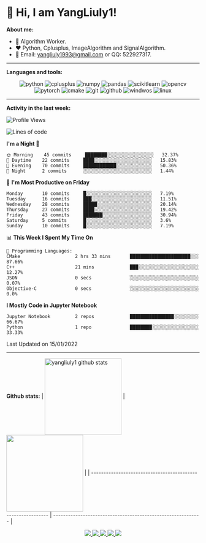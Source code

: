 # 👋 Hi, I am YangLiuly1!

**About me:**

- 💼 Algorithm Worker.
- ❤️ Python, Cplusplus, ImageAlgorithm and SignalAlgorithm.
- 💬 Email: yangliuly1993@gmail.com or QQ: 522927317.

---

**Languages and tools:** 

<p align="center">
	<img alt="python" src="https://img.shields.io/badge/Python-3776AB?style=flat-square&logo=python&logoColor=white" />
	<img alt="cplusplus" src="https://img.shields.io/badge/C%2B%2B-00599C?style=flat-square&logo=c%2B%2B&logoColor=white" />
	<img alt="numpy" src="https://img.shields.io/badge/Numpy-777BB4?style=flat-square&logo=numpy&logoColor=white" >
	<img alt="pandas", src="https://img.shields.io/badge/Pandas-%23150458.svg?style=flat-square&logo=pandas&logoColor=white" />
	<img alt="scikitlearn", src="https://img.shields.io/badge/Scikit--learn-%23F7931E.svg?style=flat-square&logo=scikit-learn&logoColor=white" />
	<img alt="opencv" src="https://img.shields.io/badge/Opencv-%23white.svg?style=flat-square&logo=opencv&logoColor=white" />
	<img alt="pytorch" src="https://img.shields.io/badge/PyTorch-%23EE4C2C.svg?flat-square&logo=PyTorch&logoColor=white" />
	<img alt="cmake" src="https://img.shields.io/badge/CMake-064F8C?style=flat-square&logo=cmake&logoColor=white" >
	<img alt="git" src="https://img.shields.io/badge/Git-F05032?style=flat-square&logo=git&logoColor=white" />
	<img alt="github" src="https://img.shields.io/badge/GitHub-100000?style=flat-square&logo=github&logoColor=white" />
	<img alt="windwos", src="https://img.shields.io/badge/Windows-0078D6?style=flat-square&logo=windows&logoColor=white" />
	<img alt="linux" src="https://img.shields.io/badge/Linux-FCC624?style=flat-square&logo=linux&logoColor=black" />
</p>

---

**Activity in the last week:**

<!--START_SECTION:waka-->
![Profile Views](http://img.shields.io/badge/Profile%20Views-0-blue)

![Lines of code](https://img.shields.io/badge/From%20Hello%20World%20I%27ve%20Written-16%20Thousand%20lines%20of%20code-blue)

**I'm a Night 🦉** 

```text
🌞 Morning    45 commits     ████████░░░░░░░░░░░░░░░░░   32.37% 
🌆 Daytime    22 commits     ████░░░░░░░░░░░░░░░░░░░░░   15.83% 
🌃 Evening    70 commits     ████████████░░░░░░░░░░░░░   50.36% 
🌙 Night      2 commits      ░░░░░░░░░░░░░░░░░░░░░░░░░   1.44%

```
📅 **I'm Most Productive on Friday** 

```text
Monday       10 commits     █░░░░░░░░░░░░░░░░░░░░░░░░   7.19% 
Tuesday      16 commits     ███░░░░░░░░░░░░░░░░░░░░░░   11.51% 
Wednesday    28 commits     █████░░░░░░░░░░░░░░░░░░░░   20.14% 
Thursday     27 commits     ████░░░░░░░░░░░░░░░░░░░░░   19.42% 
Friday       43 commits     ███████░░░░░░░░░░░░░░░░░░   30.94% 
Saturday     5 commits      █░░░░░░░░░░░░░░░░░░░░░░░░   3.6% 
Sunday       10 commits     █░░░░░░░░░░░░░░░░░░░░░░░░   7.19%

```


📊 **This Week I Spent My Time On** 

```text
💬 Programming Languages: 
CMake                    2 hrs 33 mins       ██████████████████████░░░   87.66% 
C++                      21 mins             ███░░░░░░░░░░░░░░░░░░░░░░   12.27% 
JSON                     0 secs              ░░░░░░░░░░░░░░░░░░░░░░░░░   0.07% 
Objective-C              0 secs              ░░░░░░░░░░░░░░░░░░░░░░░░░   0.0%

```

**I Mostly Code in Jupyter Notebook** 

```text
Jupyter Notebook         2 repos             ████████████████░░░░░░░░░   66.67% 
Python                   1 repo              ████████░░░░░░░░░░░░░░░░░   33.33%

```



 Last Updated on 15/01/2022
<!--END_SECTION:waka-->

---

**Github stats:**
| <a href="https://github.com/yangliuly1?tab=repositories"><img align="center" src="https://github-readme-stats.vercel.app/api?username=yangliuly1&show_icons=true&include_all_commits=true&theme=buefy&hide_border=true" alt="yangliuly1 github stats" height="200"/></a> | <a href="https://github.com/yangliuly1?tab=repositories"><img align="center" src="https://github-readme-stats.vercel.app/api/top-langs/?username=yangliuly1&layout=compact&theme=buefy&hide_border=true&hide=jupyter%20notebook" height="200"/></a> |
| ------------------------------------------------------------ | ------------------------------------------------------------ |

<p align="center">
   <a href="https://github.com/yangliuly1">
    <img src="https://badges.pufler.dev/visits/yangliuly1/yangliuly1?style=flat-square&color=black&logo=github">
  </a>
  <a href="https://github.com/yangliuly1">
    <img src="https://badges.pufler.dev/years/yangliuly1?style=flat-square&color=black&logo=github">
  </a>
  <a href="https://github.com/yangliuly1?tab=repositories">
    <img src="https://badges.pufler.dev/repos/yangliuly1?style=flat-square&color=black&logo=github">
  </a>
  <a href="https://gist.github.com/yangliuly1">
    <img src="https://badges.pufler.dev/gists/yangliuly1?style=flat-square&color=black&logo=github">
  </a>
  <a href="https://github.com/yangliuly1">
    <img src="https://badges.pufler.dev/commits/monthly/yangliuly1?style=flat-square&color=black&logo=github">
  </a>	
</p>

